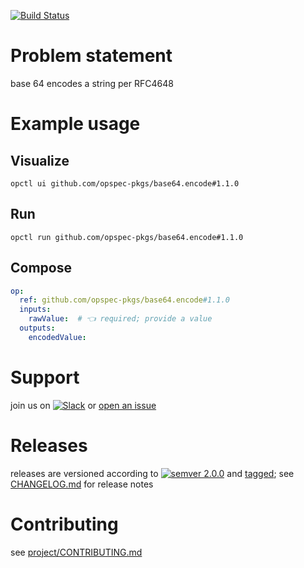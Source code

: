 [![Build Status](https://github.com/opspec-pkgs/base64.encode/workflows/build/badge.svg?branch=main)](https://github.com/opspec-pkgs/base64.encode/actions?query=workflow%3Abuild+branch%3Amain)

# Problem statement

base 64 encodes a string per RFC4648

# Example usage

## Visualize

```shell
opctl ui github.com/opspec-pkgs/base64.encode#1.1.0
```

## Run

```
opctl run github.com/opspec-pkgs/base64.encode#1.1.0
```

## Compose

```yaml
op:
  ref: github.com/opspec-pkgs/base64.encode#1.1.0
  inputs:
    rawValue:  # 👈 required; provide a value
  outputs:
    encodedValue:
```

# Support

join us on
[![Slack](https://img.shields.io/badge/slack-opctl-E01563.svg)](https://join.slack.com/t/opctl/shared_invite/zt-51zodvjn-Ul_UXfkhqYLWZPQTvNPp5w)
or
[open an issue](https://github.com/opspec-pkgs/base64.encode/issues)

# Releases

releases are versioned according to
[![semver 2.0.0](https://img.shields.io/badge/semver-2.0.0-brightgreen.svg)](http://semver.org/spec/v2.0.0.html)
and [tagged](https://git-scm.com/book/en/v2/Git-Basics-Tagging); see
[CHANGELOG.md](CHANGELOG.md) for release notes

# Contributing

see
[project/CONTRIBUTING.md](https://github.com/opspec-pkgs/project/blob/main/CONTRIBUTING.md)
